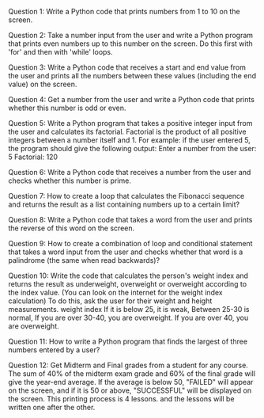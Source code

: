 Question 1: Write a Python code that prints numbers from 1 to 10 on the screen.

Question 2: Take a number input from the user and write a Python program that prints even numbers up to this number on the screen. Do this first with 'for' and then with 'while' loops.

Question 3: Write a Python code that receives a start and end value from the user and prints all the numbers between these values ​​(including the end value) on the screen.

Question 4: Get a number from the user and write a Python code that prints whether this number is odd or even.

Question 5: Write a Python program that takes a positive integer input from the user and calculates its factorial. Factorial is the product of all positive integers between a number itself and 1. For example: if the user entered 5, the program should give the following output: Enter a number from the user: 5 Factorial: 120

Question 6: Write a Python code that receives a number from the user and checks whether this number is prime.

Question 7: How to create a loop that calculates the Fibonacci sequence and returns the result as a list containing numbers up to a certain limit?

Question 8: Write a Python code that takes a word from the user and prints the reverse of this word on the screen.

Question 9: How to create a combination of loop and conditional statement that takes a word input from the user and checks whether that word is a palindrome (the same when read backwards)?

Question 10: Write the code that calculates the person's weight index and returns the result as underweight, overweight or overweight according to the index value. (You can look on the internet for the weight index calculation) To do this, ask the user for their weight and height measurements. weight index If it is below 25, it is weak, Between 25-30 is normal, If you are over 30-40, you are overweight. If you are over 40, you are overweight.

Question 11: How to write a Python program that finds the largest of three numbers entered by a user?

Question 12: Get Midterm and Final grades from a student for any course. The sum of 40% of the midterm exam grade and 60% of the final grade will give the year-end average. If the average is below 50, "FAILED" will appear on the screen, and if it is 50 or above, "SUCCESSFUL" will be displayed on the screen. This printing process is 4 lessons. and the lessons will be written one after the other.

